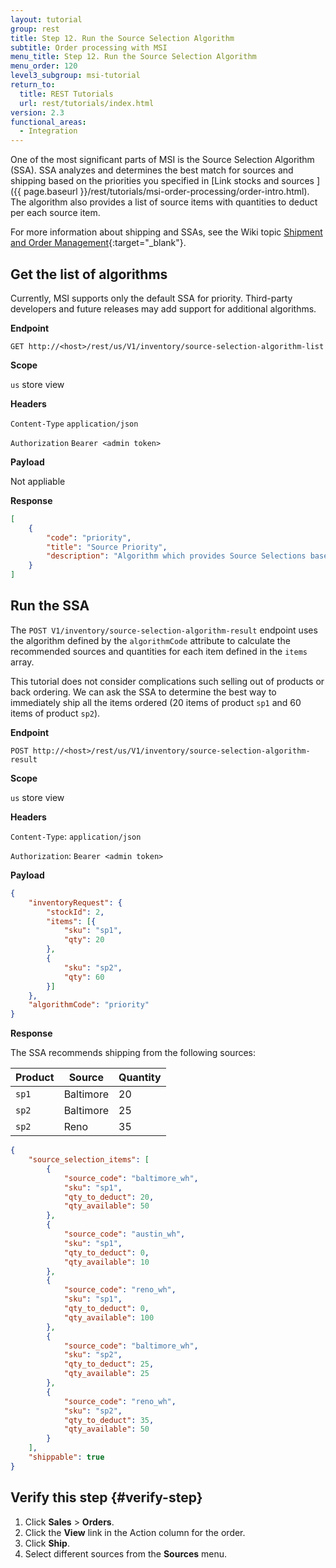 ```yaml
---
layout: tutorial
group: rest
title: Step 12. Run the Source Selection Algorithm
subtitle: Order processing with MSI
menu_title: Step 12. Run the Source Selection Algorithm
menu_order: 120
level3_subgroup: msi-tutorial
return_to:
  title: REST Tutorials
  url: rest/tutorials/index.html
version: 2.3
functional_areas:
  - Integration
---
```


One of the most significant parts of MSI is the Source Selection Algorithm (SSA). SSA analyzes and determines the best match for sources and shipping based on the priorities you specified in [Link stocks and sources
]({{ page.baseurl }}/rest/tutorials/msi-order-processing/order-intro.html). The algorithm also provides a list of source items with quantities to deduct per each source item.

For more information about shipping and SSAs, see the Wiki topic [Shipment and Order Management](https://github.com/magento-engcom/msi/wiki/Shipment-and-Order-Management){:target="_blank"}.

## Get the list of algorithms

Currently, MSI supports only the default SSA for priority. Third-party developers and future releases may add support for additional algorithms.

**Endpoint**

`GET http://<host>/rest/us/V1/inventory/source-selection-algorithm-list`

**Scope**

`us` store view

**Headers**

`Content-Type` `application/json`

`Authorization` `Bearer <admin token>`

**Payload**

Not appliable

**Response**

``` json
[
    {
        "code": "priority",
        "title": "Source Priority",
        "description": "Algorithm which provides Source Selections based on predefined priority of Source"
    }
]
```

## Run the SSA

The `POST V1/inventory/source-selection-algorithm-result` endpoint uses the algorithm defined by the `algorithmCode` attribute to calculate the recommended sources and quantities for each item defined in the `items` array.

This tutorial does not consider complications such selling out of products or back ordering. We can ask the SSA to determine the best way to immediately ship all the items ordered (20 items of product `sp1` and 60 items of product `sp2`).

**Endpoint**

`POST http://<host>/rest/us/V1/inventory/source-selection-algorithm-result`

**Scope**

`us` store view

**Headers**

`Content-Type`: `application/json`

`Authorization`: `Bearer <admin token>`

**Payload**

``` json
{
    "inventoryRequest": {
        "stockId": 2,
        "items": [{
            "sku": "sp1",
            "qty": 20
        },
        {
            "sku": "sp2",
            "qty": 60
        }]
    },
    "algorithmCode": "priority"
}
```

**Response**

The SSA recommends shipping from the following sources:

Product | Source | Quantity
--- | --- | ---
`sp1` | Baltimore | 20
`sp2` | Baltimore | 25
`sp2` | Reno | 35

``` json
{
    "source_selection_items": [
        {
            "source_code": "baltimore_wh",
            "sku": "sp1",
            "qty_to_deduct": 20,
            "qty_available": 50
        },
        {
            "source_code": "austin_wh",
            "sku": "sp1",
            "qty_to_deduct": 0,
            "qty_available": 10
        },
        {
            "source_code": "reno_wh",
            "sku": "sp1",
            "qty_to_deduct": 0,
            "qty_available": 100
        },
        {
            "source_code": "baltimore_wh",
            "sku": "sp2",
            "qty_to_deduct": 25,
            "qty_available": 25
        },
        {
            "source_code": "reno_wh",
            "sku": "sp2",
            "qty_to_deduct": 35,
            "qty_available": 50
        }
    ],
    "shippable": true
}
```

## Verify this step {#verify-step}

1. Click **Sales** > **Orders**.
2. Click the **View** link in the Action column for the order.
3. Click **Ship**.
4. Select different sources from the **Sources** menu.
